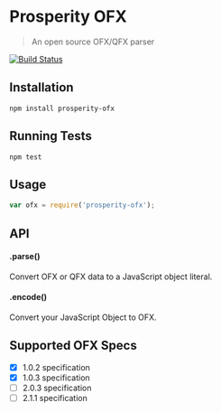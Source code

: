 # Prosperity OFX

> An open source OFX/QFX parser

[![Build Status](https://travis-ci.org/prosperityio/prosperity-ofx.svg?branch=master)](https://travis-ci.org/prosperityio/prosperity-ofx)

## Installation

```
npm install prosperity-ofx
```

## Running Tests

```
npm test
```

## Usage

```js
var ofx = require('prosperity-ofx');
```

## API

#### .parse()
Convert OFX or QFX data to a JavaScript object literal.

#### .encode()
Convert your JavaScript Object to OFX.

## Supported OFX Specs

- [x] 1.0.2 specification
- [x] 1.0.3 specification
- [ ] 2.0.3 specification
- [ ] 2.1.1 specification
